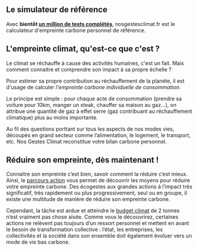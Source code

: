 ## Le simulateur de référence

Avec **bientôt [un million de tests complétés](/stats)**, nosgestesclimat.fr est le calculateur d'empreinte carbone personnel de référence.

## L'empreinte climat, qu'est-ce que c'est ?

Le climat se réchauffe à cause des activités humaines, c'est un fait. Mais comment connaitre et comprendre son impact à sa propre échelle ?

Pour estimer sa propre contribution au réchauffement de la planète, il est d'usage de calculer _l'empreinte carbone individuelle de consommation_.

Le principe est simple : pour chaque acte de consommation (prendre sa voiture pour 10km, manger un steak, chauffer sa maison au gaz...), on attribue une quantité de gaz à effet serre (gaz contribuant au réchauffement climatique) plus au moins importante.

Au fil des questions porttant sur tous les aspects de nos modes vies, découpés en grand secteur comme l’alimentation, le logement, le transport, etc. Nos Gestes Climat reconstitue votre bilan carbone personnel.

## Réduire son empreinte, dès maintenant !

Connaitre son empreinte c’est bien, savoir comment la réduire c’est mieux. Ainsi, le [parcours action](https://nosgestesclimat.fr/actions/liste) vous permet de découvrir les moyens pour réduire votre empreinte carbone. Des écogestes aux grandes actions à l’impact très significatif, très rapidement ou plus progressivement, seul ou en groupe, il existe une multitude de manière de réduire son empreinte carbone.

Cependant, la tâche est ardue et atteindre le [budget climat](https://datagir.ademe.fr/blog/budget-empreinte-carbone-c-est-quoi/) de 2 tonnes n’est vraiment pas chose aisée. Comme vous le découvrirez, certaines actions ne relèvent pas toujours d’un ressort personnel et mettent en avant le besoin de transformation collective : l’état, les entreprises, les collectivités et la société dans son ensemble doit également évoluer vers un mode de vie bas carbone.
